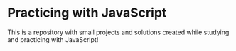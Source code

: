 # Practicing with JavaScript

This is a repository with small projects and solutions created while studying and practicing with JavaScript!
